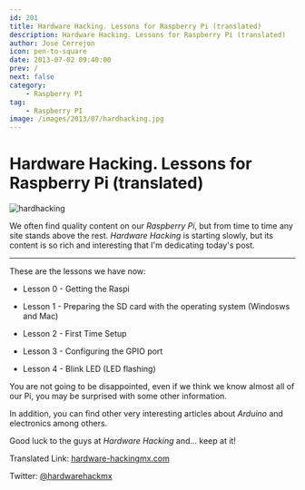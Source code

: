 ```yaml
---
id: 201
title: Hardware Hacking. Lessons for Raspberry Pi (translated)
description: Hardware Hacking. Lessons for Raspberry Pi (translated)
author: Jose Cerrejon
icon: pen-to-square
date: 2013-07-02 09:40:00
prev: /
next: false
category:
    - Raspberry PI
tag:
    - Raspberry PI
image: /images/2013/07/hardhacking.jpg
---
```


# Hardware Hacking. Lessons for Raspberry Pi (translated)

![hardhacking](/images/2013/07/hardhacking.jpg)

We often find quality content on our _Raspberry Pi_, but from time to time any site stands above the rest. _Hardware Hacking_ is starting slowly, but its content is so rich and interesting that I'm dedicating today's post.

---

These are the lessons we have now:

-   Lesson 0 - Getting the Raspi

-   Lesson 1 - Preparing the SD card with the operating system (Windosws and Mac)

-   Lesson 2 - First Time Setup

-   Lesson 3 - Configuring the GPIO port

-   Lesson 4 - Blink LED (LED flashing)

You are not going to be disappointed, even if we think we know almost all of our Pi, you may be surprised with some other information.

In addition, you can find other very interesting articles about _Arduino_ and electronics among others.

Good luck to the guys at _Hardware Hacking_ and... keep at it!

Translated Link: [hardware-hackingmx.com](https://translate.google.com/translate?sl=es&tl=en&js=n&prev=_t&hl=es&ie=UTF-8&u=http%3A%2F%2Fhardware-hackingmx.com%2Fraspberry-pi%2F)

Twitter: [@hardwarehackmx](https://twitter.com/hardwarehackmx)
